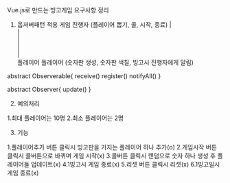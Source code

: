 Vue.js로 만드는 빙고게임 요구사항 정리

1. 옵저버패턴 적용
게임 진행자 (플레이어 뽑기, 콜, 시작, 종료)
|\
|  \
|    \
|      \
|        \
플레이어    플레이어 
(숫자판 생성, 숫자판 색칠, 빙고시 진행자에게 알림)

abstract Observerable{
    receive()
    register()
    notifyAll()
}

abstract Observer{
    update()
}

2. 예외처리

1.최대 플레이어는 10명
2.최소 플레이어는 2명

3. 기능

1.플레이어추가 버튼 클릭시 빙고판을 가지는 플레이어 하나 추가(o)
2.게임시작 버튼 클릭시 콜버튼으로 바뀌며 게임 시작(x)
3.콜버튼 클릭시 랜덤으로 숫자 하나 생성 후 플레이어들 업데이트(x)
4.1빙고시 게임 종료(x)
5.리셋 버튼 클릭시 리셋(x)
6.1빙고일시 게임 종료(x)   


